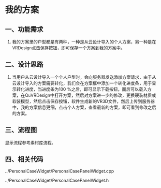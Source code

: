 # 我的方案

## 一、**功能需求**

1. 我的方案里的户型都是有两种，一种是从云设计导入的个人方案，另一种是在VRDesign点击保存按钮，即可保存一个方案到我的方案中。

## 二、**设计思路**

1. 当用户从云设计导入一个个人户型时，会向服务器发送添加方案请求，由于从云设计导入的方案需要转化，我们会在方案框中添加一个转化进度条，用于显示转化进度，当进度条为100 %之后，即可显示下载按钮，而后可以载入方案，在QuVRDesign中打开方案，然后对方案进一步的修改，更换硬装材质或软装模型，然后点击保存按钮，软件生成新的VR3D文件，然后上传到服务器中，我的方案信息更细，点击个人方案，查看最新的方案，即可看到修改之后的方案。

## 三、**流程图**

显示流程参考素材库流程。

## 四、**相关代码**

../PersonalCaseWidget/PersonalCasePanelWidget.cpp

../PersonalCaseWidget/PersonalCasePanelWidget.h


